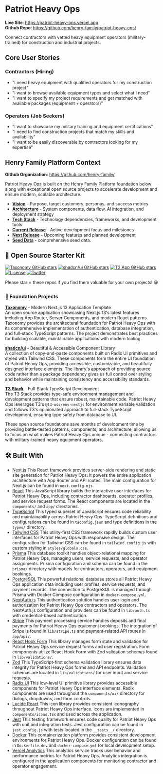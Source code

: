 # Patriot Heavy Ops

**Live Site**: https://patriot-heavy-ops.vercel.app  
**Github Repo**: https://github.com/henry-family/patriot-heavy-ops/

Connect contractors with vetted heavy equipment operators (military-trained) for construction and industrial projects.

## Core User Stories

### Contractors (Hiring)

- "I need heavy equipment with qualified operators for my construction project"
- "I want to browse available equipment types and select what I need"
- "I want to specify my project requirements and get matched with available packages (equipment + operators)"

### Operators (Job Seekers)

- "I want to showcase my military training and equipment certifications"
- "I need to find construction projects that match my skills and availability"
- "I want to be easily discoverable by contractors looking for my expertise"

## Henry Family Platform Context

**Github Organization**: https://github.com/henry-family/

Patriot Heavy Ops is built on the Henry Family Platform foundation below along with exceptional open source projects to accelerate development and ensure modern, scalable architecture.

- **[Vision](docs/context/vision.md)** - Purpose, target customers, personas, and success metrics
- **[Architecture](docs/context/architecture.md)** - System components, data flow, AI integration, and deployment strategy
- **[Tech Stack](docs/context/tech-stack.md)** - Technology dependencies, frameworks, and development tools
- **[Current Release](docs/context/roadmap/current-release.md)** - Active development focus and milestones
- **[Next Release](docs/context/roadmap/next-release.md)** - Upcoming features and planned development
- **[Seed Data](docs/context/seed-data/README.md)** - comprehensive seed data.

## 🚀 Open Source Starter Kit

<p>
    <a href="https://github.com/shadcn-ui/taxonomy/stargazers"><img src="https://img.shields.io/github/stars/shadcn-ui/taxonomy" alt="Taxonomy GitHub stars"></a>
    <a href="https://github.com/shadcn-ui/ui/stargazers"><img src="https://img.shields.io/github/stars/shadcn-ui/ui" alt="shadcn/ui GitHub stars"></a>
    <a href="https://github.com/t3-oss/create-t3-app/stargazers"><img src="https://img.shields.io/github/stars/t3-oss/create-t3-app" alt="T3 App GitHub stars"></a>
    <a href="https://github.com/shadcn-ui/taxonomy/blob/main/LICENSE"><img src="https://img.shields.io/github/license/shadcn-ui/taxonomy" alt="License"></a>
    <a href="https://twitter.com/shadcn"><img src="https://img.shields.io/twitter/follow/shadcn?style=social" alt="Twitter"></a>
</p>

Please star ⭐ these repos if you find them valuable for your own projects! 😀

### 📖 Foundation Projects

**[Taxonomy](https://github.com/shadcn-ui/taxonomy)** - Modern Next.js 13 Application Template  
An open source application showcasing Next.js 13's latest features including App Router, Server Components, and modern React patterns. Taxonomy provides the architectural foundation for Patriot Heavy Ops with its comprehensive implementation of authentication, database integration, and full-stack TypeScript patterns. The project demonstrates best practices for building scalable, maintainable applications with modern tooling.

**[shadcn/ui](https://github.com/shadcn-ui/ui)** - Beautiful & Accessible Component Library  
A collection of copy-and-paste components built on Radix UI primitives and styled with Tailwind CSS. These components form the entire UI foundation of Patriot Heavy Ops, providing accessible, customizable, and beautifully designed interface elements. The library's approach of providing source code rather than a package dependency gives us full control over styling and behavior while maintaining consistency and accessibility standards.

**[T3 Stack](https://github.com/t3-oss/create-t3-app)** - Full-Stack TypeScript Development  
The T3 Stack provides type-safe environment management and development patterns that ensure robust, maintainable code. Patriot Heavy Ops leverages T3's `@t3-oss/env-nextjs` for environment variable validation and follows T3's opinionated approach to full-stack TypeScript development, ensuring type safety from database to UI.

These open source foundations save months of development time by providing battle-tested patterns, components, and architecture, allowing us to focus on what makes Patriot Heavy Ops unique - connecting contractors with military-trained heavy equipment operators.

## 🛠️ Built With

- [Next.js](https://nextjs.org)
  This React framework provides server-side rendering and static site generation for Patriot Heavy Ops. It powers the entire application architecture with App Router and API routes. The main configuration for Next.js can be found in `next.config.mjs`.
- [React](https://reactjs.org)
  This JavaScript library builds the interactive user interfaces for Patriot Heavy Ops, including contractor dashboards, operator profiles, and service request forms. The React components are located in the `components/` and `app/` directories.
- [TypeScript](https://www.typescriptlang.org)
  This typed superset of JavaScript ensures code reliability and maintainability across Patriot Heavy Ops. TypeScript definitions and configurations can be found in `tsconfig.json` and type definitions in the `types/` directory.
- [Tailwind CSS](https://tailwindcss.com)
  This utility-first CSS framework rapidly builds custom user interfaces for Patriot Heavy Ops with responsive design. The configuration for Tailwind CSS can be found in `tailwind.config.js` with custom styling in `styles/globals.css`.
- [Prisma](https://www.prisma.io)
  This database toolkit handles object-relational mapping for Patriot Heavy Ops, managing users, service requests, and operator assignments. Prisma configuration and schema can be found in the `prisma/` directory with models for contractors, operators, and equipment bookings.
- [PostgreSQL](https://www.postgresql.org)
  This powerful relational database stores all Patriot Heavy Ops application data including user profiles, service requests, and payment records. The connection to PostgreSQL is managed through Prisma with Docker Compose configuration in `docker-compose.yml`.
- [NextAuth.js](https://next-auth.js.org)
  This authentication solution handles user login and authorization for Patriot Heavy Ops contractors and operators. The NextAuth.js configuration and providers can be found in `lib/auth.ts` with credential-based authentication.
- [Stripe](https://stripe.com)
  This payment processing service handles deposits and final payments for Patriot Heavy Ops equipment bookings. The integration of Stripe is found in `lib/stripe.ts` and payment-related API routes in `app/api/`.
- [React Hook Form](https://react-hook-form.com)
  This library manages form state and validation for Patriot Heavy Ops service request forms and user registration. Form components utilize React Hook Form with Zod validation schemas found in `lib/validations/`.
- [Zod](https://zod.dev)
  This TypeScript-first schema validation library ensures data integrity for Patriot Heavy Ops forms and API endpoints. Validation schemas are located in `lib/validations/` for user input and service requests.
- [Radix UI](https://www.radix-ui.com)
  This low-level UI primitive library provides accessible components for Patriot Heavy Ops interface elements. Radix components are used throughout the `components/ui/` directory for dialogs, dropdowns, and form controls.
- [Lucide React](https://lucide.dev)
  This icon library provides consistent iconography throughout Patriot Heavy Ops interface. Icons are implemented in `components/icons.tsx` and used across the application.
- [Jest](https://jestjs.io)
  This testing framework ensures code quality for Patriot Heavy Ops with unit and integration tests. Jest configuration can be found in `jest.config.js` with tests located in the `__tests__/` directory.
- [Docker](https://www.docker.com)
  This containerization platform provides consistent development environments for Patriot Heavy Ops. Docker configuration can be found in `Dockerfile.dev` and `docker-compose.yml` for local development setup.
- [Vercel Analytics](https://vercel.com/analytics)
  This analytics service tracks user behavior and performance metrics for Patriot Heavy Ops. Analytics integration is configured in the application components for monitoring contractor and operator engagement.
